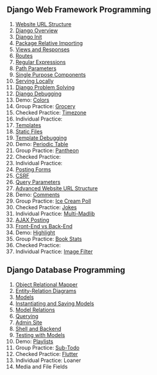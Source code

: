 
## Django Web Framework Programming

1. [Website URL Structure](../docs/urls-site-structure.md)
1. [Django Overview](../docs/django-overview.md)
1. [Django Init](../docs/django-init.md)
1. [Package Relative Importing](../docs/py-modules-import-package.md)
1. [Views and Responses](../docs/django-views.md)
1. [Routes](../docs/django-routes.md)
1. [Regular Expressions](../docs/regular-expressions.md)
1. [Path Parameters](../docs/django-path-parameters.md)
1. [Single Purpose Components](../docs/django-components.md)
1. [Serving Locally](../docs/django-serving-locally.md)
1. [Django Problem Solving](../docs/django-problem-solving.md)
1. [Django Debugging](../docs/django-debugging.md)
1. Demo: [Colors](/demos/colors.md)
1. Group Practice: [Grocery](/practice/grocery.md)
1. Checked Practice: [Timezone](/practice/timezone.md)
1. Individual Practice:
1. [Templates](../docs/django-templates.md)
1. [Static Files](../docs/django-static-files.md)
1. [Template Debugging](../docs/django-template-debugging.md)
1. Demo: [Periodic Table](/demos/periodic.md)
1. Group Practice: [Pantheon](/practice/pantheon.md)
1. Checked Practice:
1. Individual Practice:
1. [Posting Forms](../docs/django-posting.md)
1. [CSRF](../docs/csrf.md)
1. [Query Parameters](../docs/django-query-parameters.md)
1. [Advanced Website URL Structure](../docs/urls-site-structure-adv.md)
1. Demo: [Comments](/demos/comments.md)
1. Group Practice: [Ice Cream Poll](/practice/ice-cream-poll.md)
1. Checked Practice: [Jokes](/practice/jokes.md)
1. Individual Practice: [Multi-Madlib](/practice/multi-madlib.md)
1. [AJAX Posting](../docs/django-posting-ajax.md)
1. [Front-End vs Back-End](../docs/app-front-back.md)
1. Demo: [Highlight](/demos/highlight.md)
1. Group Practice: [Book Stats](/practice/book-stats.md)
1. Checked Practice:
1. Individual Practice: [Image Filter](/practice/image-filter.md)

## Django Database Programming

1. [Object Relational Mapper](../docs/orm.md)
1. [Entity-Relation Diagrams](../docs/entity-relation.md)
1. [Models](../docs/django-models.md)
1. [Instantiating and Saving Models](../docs/django-saving-models.md)
1. [Model Relations](../docs/django-model-relations.md)
1. [Querying](../docs/django-querying.md)
1. [Admin Site](../docs/django-admin.md)
1. [Shell and Backend](../docs/django-shell.md)
1. [Testing with Models](../docs/django-models-testing.md)
1. Demo: [Playlists](/demos/playlists.md)
1. Group Practice: [Sub-Todo](/practice/sub-todo.md)
1. Checked Practice: [Flutter](/practice/flutter.md)
1. Individual Practice: Loaner
1. Media and File Fields
